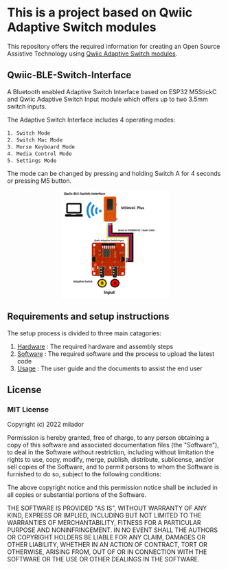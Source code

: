# This is a project based on Qwiic Adaptive Switch modules
This repository offers the required information for creating an Open Source Assistive Technology using [Qwiic Adaptive Switch modules](https://github.com/milador/Qwiic-Adaptive-Switch).

## Qwiic-BLE-Switch-Interface

A Bluetooth enabled Adaptive Switch Interface based on ESP32 M5StickC and Qwiic Adaptive Switch Input module which offers up to two 3.5mm switch inputs. 

The Adaptive Switch Interface includes 4 operating modes: 

    1. Switch Mode
    2. Switch Mac Mode  
    3. Morse Keyboard Mode
    4. Media Control Mode
    5. Settings Mode
	
The mode can be changed by pressing and holding Switch A for 4 seconds or pressing M5 button.

<p align="center">
<img align="center" src="./Resources/Images/Qwiic_BLE_Switch_Interface.png" width="50%" height="50%" alt="Setup Diagram"/>
</p>

## Requirements and setup instructions 
The setup process is divided to three main catagories:

  1. [Hardware](./Hardware/) : The required hardware and assembly steps
  2. [Software](./Software/) : The required software and the process to upload the latest code
  3. [Usage](./Usage/) : The user guide and the documents to assist the end user


## License

### MIT License

Copyright (c) 2022 milador

Permission is hereby granted, free of charge, to any person obtaining a copy of this software and associated documentation files (the "Software"), to deal in the Software without restriction, including without limitation the rights to use, copy, modify, merge, publish, distribute, sublicense, and/or sell copies of the Software, and to permit persons to whom the Software is furnished to do so, subject to the following conditions:

The above copyright notice and this permission notice shall be included in all copies or substantial portions of the Software.

THE SOFTWARE IS PROVIDED "AS IS", WITHOUT WARRANTY OF ANY KIND, EXPRESS OR IMPLIED, INCLUDING BUT NOT LIMITED TO THE WARRANTIES OF MERCHANTABILITY, FITNESS FOR A PARTICULAR PURPOSE AND NONINFRINGEMENT. IN NO EVENT SHALL THE AUTHORS OR COPYRIGHT HOLDERS BE LIABLE FOR ANY CLAIM, DAMAGES OR OTHER LIABILITY, WHETHER IN AN ACTION OF CONTRACT, TORT OR OTHERWISE, ARISING FROM, OUT OF OR IN CONNECTION WITH THE SOFTWARE OR THE USE OR OTHER DEALINGS IN THE SOFTWARE.

